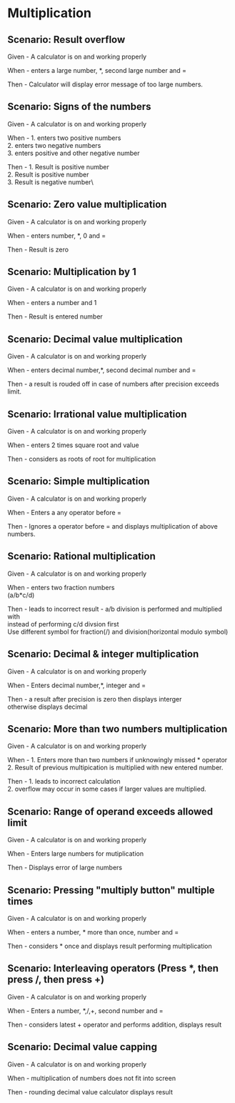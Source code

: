 # Multiplication

## Scenario: Result overflow

Given - A calculator is on and working properly

When - enters a large number, *, second large number and =

Then - Calculator will display error message of too large numbers.

## Scenario: Signs of the numbers

Given - A calculator is on and working properly

When - 1. enters two positive numbers\
       2. enters two negative numbers\
       3. enters positive and other negative number
       
Then - 1. Result is positive number\
       2. Result is positive number\
       3. Result is negative number\

## Scenario: Zero value multiplication

Given - A calculator is on and working properly

When - enters number, *, 0 and =

Then - Result is zero

## Scenario: Multiplication by 1

Given - A calculator is on and working properly

When - enters a number and 1

Then - Result is entered number 

## Scenario: Decimal value multiplication

Given - A calculator is on and working properly

When - enters  decimal number,*, second decimal number and =

Then - a result is rouded off in case of numbers after precision exceeds limit.

## Scenario: Irrational value multiplication

Given - A calculator is on and working properly

When - enters 2 times square root and value  

Then -  considers as roots of root for multiplication

## Scenario: Simple multiplication

Given - A calculator is on and working properly

When - Enters a any operator before =

Then - Ignores a operator before = and displays multiplication of above numbers.

## Scenario: Rational multiplication

Given - A calculator is on and working properly

When - enters two fraction numbers\
       (a/b*c/d)

Then - leads to incorrect result - a/b division is performed and multiplied with\
        instead of performing c/d divsion first\
        Use different symbol for fraction(/) and division(horizontal modulo symbol)

## Scenario: Decimal & integer multiplication

Given - A calculator is on and working properly

When - Enters decimal number,*, integer and =

Then - a result after precision is zero then displays interger\
       otherwise displays decimal

## Scenario: More than two numbers multiplication

Given - A calculator is on and working properly

When - 1. Enters more than two numbers if unknowingly missed * operator\
       2. Result of previous multipication is multiplied with new entered number.

Then - 1. leads to incorrect calculation\
       2. overflow may occur in some cases if larger values are multiplied.

## Scenario: Range of operand exceeds allowed limit

Given - A calculator is on and working properly

When - Enters large numbers for mutiplication

Then - Displays error of large numbers

## Scenario: Pressing "multiply button" multiple times

Given - A calculator is on and working properly

When - enters a number, * more than once, number and =

Then - considers * once and displays result performing multiplication

## Scenario: Interleaving operators (Press *, then press /, then press +)

Given - A calculator is on and working properly

When - Enters a number, *,/,+, second number and =

Then - considers latest + operator and performs addition, displays result

## Scenario: Decimal value capping

Given - A calculator is on and working properly

When - multiplication of numbers does not fit into screen

Then - rounding decimal value calculator displays result
